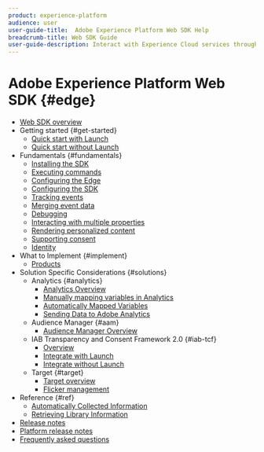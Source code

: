 ```yaml
---
product: experience-platform
audience: user
user-guide-title:  Adobe Experience Platform Web SDK Help
breadcrumb-title: Web SDK Guide
user-guide-description: Interact with Experience Cloud services through the Edge Network.
---
```


# Adobe Experience Platform Web SDK {#edge}

* [Web SDK overview](home.md)
* Getting started {#get-started}
  * [Quick start with Launch](getting-started/quick-start-with-launch.md)
  * [Quick start without Launch](getting-started/quick-start-without-launch.md)
* Fundamentals {#fundamentals}
  * [Installing the SDK](fundamentals/installing-the-sdk.md)
  * [Executing commands](fundamentals/executing-commands.md)
  * [Configuring the Edge](fundamentals/edge-configuration.md)
  * [Configuring the SDK](fundamentals/configuring-the-sdk.md)
  * [Tracking events](fundamentals/tracking-events.md)
  * [Merging event data](fundamentals/merging-event-data.md)
  * [Debugging](fundamentals/debugging.md)
  * [Interacting with multiple properties](fundamentals/interacting-with-multiple-properties.md)
  * [Rendering personalized content](fundamentals/rendering-personalization-content.md)
  * [Supporting consent](fundamentals/supporting-consent.md)
  * [Identity](fundamentals/identity.md)
* What to Implement {#implement}
  * [Products](what-to-implement/commerce.md)
* Solution Specific Considerations {#solutions}
  * Analytics {#analytics}
    * [Analytics Overview](solution-specific/analytics/analytics-overview.md)
    * [Manually mapping variables in Analytics](solution-specific/analytics/manually-mapping-variables.md)
    * [Automatically Mapped Variables](solution-specific/analytics/automatically-mapped-vars.md)
    * [Sending Data to Adobe Analytics](solution-specific/analytics/link-tracking.md)
  * Audience Manager {#aam}
    * [Audience Manager Overview](solution-specific/audience-manager/audience-manager-overview.md)
  * IAB Transparency and Consent Framework 2.0 {#iab-tcf}
    * [Overview](solution-specific/iab-tcf/overview.md)
    * [Integrate with Launch](solution-specific/iab-tcf/with-launch.md)
    * [Integrate without Launch](solution-specific/iab-tcf/without-launch.md)
  * Target {#target}
    * [Target overview](solution-specific/target/target-overview.md)
    * [Flicker management](solution-specific/target/flicker-management.md)
* Reference {#ref}
  * [Automatically Collected Information](reference/automatic-information.md)
  * [Retrieving Library Information](reference/retrieving-library-information.md)
* [Release notes](release-notes.md)
* [Platform release notes](https://www.adobe.com/go/platform-release-notes-en)
* [Frequently asked questions](getting-started/web-sdk-faq.md)